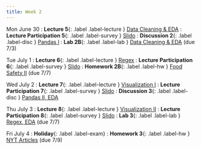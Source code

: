 ```yaml
---
title: Week 2
---
```


Mon June 30
: **Lecture 5**{: .label .label-lecture } [Data Cleaning & EDA](lecture/lec05)
    <!-- : [Note 1](https://ds100.org/course-notes/intro_lec/introduction.html) -->
: **Lecture Participation 5**{: .label .label-survey } [Slido]()
: **Discussion 2**{: .label .label-disc } [Pandas I]()
: **Lab 2B**{: .label .label-lab } [Data Cleaning & EDA]() (due 7/3)

Tue July 1
: **Lecture 6**{: .label .label-lecture } [Regex](lecture/lec06)
: **Lecture Participation 6**{: .label .label-survey } [Slido]()
: **Homework 2B**{: .label .label-hw } [Food Safety II]() (due 7/7)

Wed July 2
: **Lecture 7**{: .label .label-lecture } [Visualization I](lecture/lec07)
: **Lecture Participation 7**{: .label .label-survey } [Slido]()
: **Discussion 3**{: .label .label-disc } [Pandas II, EDA]()

Thu July 3
: **Lecture 8**{: .label .label-lecture } [Visualization II](lecture/lec08)
: **Lecture Participation 8**{: .label .label-survey } [Slido]()
: **Lab 3**{: .label .label-lab } [Regex, EDA]() (due 7/7)

Fri July 4
: **Holiday**{: .label .label-exam} 
: **Homework 3**{: .label .label-hw } [NYT Articles]() (due 7/9)
